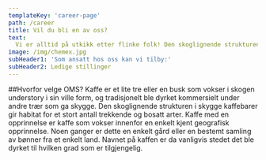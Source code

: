 ```yaml
---
templateKey: 'career-page'
path: /career
title: Vil du bli en av oss?
text: 
  Vi er alltid på utkikk etter flinke folk! Den skoglignende strukturen i skygge kaffebarer gir habitat for et stort antall trekkende og bosatt arter. Kaffe med en opprinnelse er kaffe som vokser innenfor en enkelt kjent geografisk opprinnelse. Noen ganger er dette en enkelt gård eller en bestemt samling av bønner fra et enkelt land. Navnet på kaffen er da vanligvis stedet det ble dyrket til hvilken grad som er tilgjengelig.
image: /img/chemex.jpg
subHeader1: 'Som ansatt hos oss kan vi tilby:'
subHeader2: Ledige stillinger
---
```


##Hvorfor velge OMS?
Kaffe er et lite tre eller en busk som vokser i skogen understory i sin ville form, og tradisjonelt ble dyrket kommersielt under andre trær som ga skygge. Den skoglignende strukturen i skygge kaffebarer gir habitat for et stort antall trekkende og bosatt arter. Kaffe med en opprinnelse er kaffe som vokser innenfor en enkelt kjent geografisk opprinnelse. Noen ganger er dette en enkelt gård eller en bestemt samling av bønner fra et enkelt land. Navnet på kaffen er da vanligvis stedet det ble dyrket til hvilken grad som er tilgjengelig.
